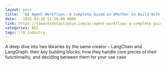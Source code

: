 ```yaml
---
layout: post
title:  "AI Agent Workflows: A Complete Guide on Whether to Build With LangGraph or LangChain"
date:   2025-03-20 11:10:00 0000
link: https://towardsdatascience.com/ai-agent-workflows-a-complete-guide-on-whether-to-build-with-langgraph-or-langchain-117025509fa0/
categories: AGI
tags: llm industry
---
```


A deep dive into two libraries by the same creator – LangChain and LangGraph: their key building blocks, how they handle core pieces of their functionality, and deciding between them for your use case